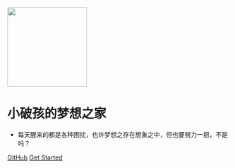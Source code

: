 <img width="180px" src="https://xiaopohai-1254153894.cos.ap-chengdu.myqcloud.com/xiaopohai-blog/LogoMakr_1J56bI.png">

# 小破孩的梦想之家

- 每天醒来的都是各种困扰，也许梦想之存在想象之中，但也要努力一把，不是吗？

[GitHub](https://github.com/miqi1992)
[Get Started](README.md)